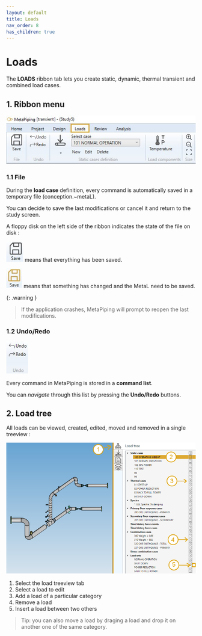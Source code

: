```yaml
---
layout: default
title: Loads
nav_order: 8
has_children: true
---
```


# Loads

The **LOADS** ribbon tab lets you create static, dynamic, thermal transient and combined load cases.

## 1. Ribbon menu

![Image](../Images/Load1.jpg)

### 1.1 File

During the **load case** definition, every command is automatically saved in a temporary file (conception.~metaL).

You can decide to save the last modifications or cancel it and return to the study screen.

A floppy disk on the left side of the ribbon indicates the state of the file on disk :

![Image](../Images/Design5.jpg) means that everything has been saved.

![Image](../Images/Design6.jpg) means that something has changed and the MetaL need to be saved.

{: .warning }
>If the application crashes, MetaPiping will prompt to reopen the last modifications.

### 1.2 Undo/Redo

![Image](../Images/Design7.jpg)

Every command in MetaPiping is stored in a **command list**.

You can *navigate* through this list by pressing the **Undo/Redo** buttons.

## 2. Load tree

All loads can be viewed, created, edited, moved and removed in a single treeview :

![Image](../Images/LoadTree1.png)

1. Select the load treeview tab
2. Select a load to edit
3. Add a load of a particular category
4. Remove a load
5. Insert a load between two others

>Tip: you can also move a load by draging a load and drop it on another one of the same category.
